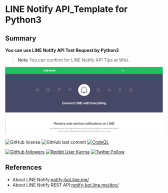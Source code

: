 # LINE Notify API_Template for Python3
## Summary
__You can use LINE Notify API Test Request by Python3__
>__Note__ You can confirm for LINE Notify API Tips at Wiki.
<img src="LINE_Notify_IMAGE.webp">

![GitHub license](https://img.shields.io/github/license/myon-bioinformatics/LINENotifyAPI_Template)
![GitHub last commit](https://img.shields.io/github/last-commit/myon-bioinformatics/LINENotifyAPI_Template)
[![CodeQL](https://github.com/myon-bioinformatics/LINENotifyAPI_Template/actions/workflows/codeql.yml/badge.svg)](https://github.com/myon-bioinformatics/LINENotifyAPI_Template/actions/workflows/codeql.yml)

[![GitHub followers](https://img.shields.io/github/followers/myon-bioinformatics?style=social)](https://github.com/myon-bioinformatics)
[![Reddit User Karma](https://img.shields.io/reddit/user-karma/combined/myon_reddit?style=social)](https://www.reddit.com/user/myon_reddit/)
[![Twitter Follow](https://img.shields.io/twitter/follow/myonitbusiness?style=social)](https://twitter.com/myonitbusiness)


## References
- About LINE Notify:[notify-bot.line.me/ ](https://notify-bot.line.me/)
- About LINE Notify REST API:[notify-bot.line.me/doc/](https://notify-bot.line.me/doc/)
